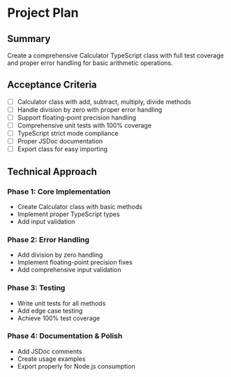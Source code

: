 # Project Plan

## Summary

Create a comprehensive Calculator TypeScript class with full test coverage and proper error handling for basic arithmetic operations.

## Acceptance Criteria

- [ ] Calculator class with add, subtract, multiply, divide methods
- [ ] Handle division by zero with proper error handling
- [ ] Support floating-point precision handling
- [ ] Comprehensive unit tests with 100% coverage
- [ ] TypeScript strict mode compliance
- [ ] Proper JSDoc documentation
- [ ] Export class for easy importing

## Technical Approach

### Phase 1: Core Implementation
- Create Calculator class with basic methods
- Implement proper TypeScript types
- Add input validation

### Phase 2: Error Handling
- Add division by zero handling
- Implement floating-point precision fixes
- Add comprehensive input validation

### Phase 3: Testing
- Write unit tests for all methods
- Add edge case testing
- Achieve 100% test coverage

### Phase 4: Documentation & Polish
- Add JSDoc comments
- Create usage examples
- Export properly for Node.js consumption